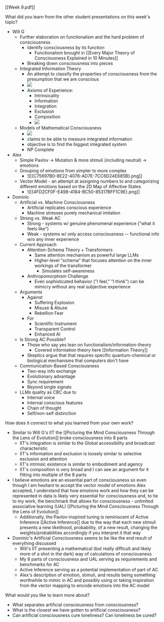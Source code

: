 [[Week 9.pdf]]

What did you learn from the other student presentations on this week's topic?
* Will G
	* Further elaboration on functionalism and the hard problem of consciousness
		* Identify consciousness by its function
			* Functionalism brought in [[Every Major Theory of Consciousness Explained in 10 Minutes]]
		* Breaking down consciousness into pieces
	* Integrated Information Theory
		* An attempt to classify the properties of consciousness from the presumption that we are conscious
		* **![](https://lh7-rt.googleusercontent.com/slidesz/AGV_vUcB_Tn7dBdElegoiAt3JbPgnURgKcZq7reg3i_R6CfwDKaMHqqFkedwG5xUz_J6z_zOY8ZgLckwpTDyt4c32JdlF98i5K7g8wgpjo9Yo6JH6gBQSrEHSJ3AK0mjEAU1ebMuVcZJ=s2048?key=HUAv7i993tyJD5Ya6nycjVP_)**
		* Axioms of Experience:
			* Intrinsicality
			* Information
			* Integration
			* Exclusion
			* Composition
			* **![](https://lh7-rt.googleusercontent.com/slidesz/AGV_vUfSsc7mJx8lZnTZaREbE77-urnjxvZnp5cR8_6SQS1DxVtYBIcWo9oRTwK4P2gbh6P2NfKhBloucVW0B3xu2DG1JGwJkSJUC2qJh-DAxm5_JniYeJ13TU1wm8WGduAYl4Ht534qFA=s2048?key=HUAv7i993tyJD5Ya6nycjVP_)**
	* Models of Mathematical Consciousness
		* **![](https://lh7-rt.googleusercontent.com/slidesz/AGV_vUf6EvDo1lgWDc0-y02mvb0kas1bEQy1QUInVjREq2SCO-j1jI0AgrYIxF2Wv2b_RJVWz6d__NO37a5f09EJnc4sECheGCBLtOa6JRU3xyjA5_b7o8Oh_tZjw82xeS1mGtB9pFby8A=s2048?key=HUAv7i993tyJD5Ya6nycjVP_)**
		* claims to be able to measure integrated information
		* objective is to find the biggest integrated system
		* NP Complete
* Alex
	* Simple Pavlov -> Mutation & more stimuli (including neutral) -> emotions
	* Grouping of emotions from simpler to more complex
		* ![[{C75697B0-8E22-4076-AD7E-7CC6D24E685B}.png]]
	* Vector Model - an attempt at assigning numbers to and categorizing different emotions based on the 2D Map of Affective States
		* ![[{4FD2CF0F-E498-4184-BC50-85317BFF1C9E}.png]]
* Dominic
	* Artificial vs. Machine Consciousness
		* Artificial replicates conscious experience
		* Machine stresses purely mechanical imitation
	* Strong vs. Weak AC
		* Strong - systems w/ genuine phenomenal experience ("what it feels like")
		* Weak - systems w/ only access consciousness -- functional info w/o any inner experience
	* Current Approach
		* Attention-Schema Theory + Transformers
			* Same attention mechanism as powerful large LLMs
			* Higher-level "schema" that focuses attention on the inner workings of the transformer
				* Simulates self-awareness
		* Anthropomorphism Challenge
			* Even sophisticated behavior ("I feel," "I think") can be mimicry without any real subjective experience
	* Arguments
		* Against
			* Suffering Explosion
			* Misuse & Abuse
			* Rebellion Fear
		* For
			* Scientific Instrument
			* Transparent Control
			* Enhanced AI
	* Is Strong AC Possible?
		* Those who say yes lean on functionalism/information-theory 
			* Covered information theory here [[Information Theory]]
		* Skeptics argue that that requires specific quantum-chemical or biological mechanisms that computers don't have
	* Communication-Based Consciousness
		* Two-way info exchange
		* Evolutionary advantage
		* Sync requirement
		* Beyond single signals
	* LLMs quality as CBC due to
		* Internal voice
		* Internal conscious features
		* Chain of thought
		* Self/non-self distinction


How does it connect to what you learned from your own work?
* Similar to Will G's IIT the [[Picturing the Mind Consciousness Through the Lens of Evolution]] broke consciousness into 8 parts
	* IIT's integration is similar to the Global accessibility and broadcast characteristic
	* IIT's information and exclusion is loosely similar to selective exclusion and attention
	* IIT's intrinsic existence is similar to embodiment and agency
	* IIT's composition is very broad and I can see an argument for it fitting into multiple of the 8 parts 
* I believe emotions are an essential part of consciousness so even though I am hesitant to accept the vector model of emotions Alex accepted, I understand that how emotions work and how they can be represented in data is likely very essential for consciousness and, to tie to my work, the benchmark that allows for consciousness - unlimited associative learning (UAL) [[Picturing the Mind Consciousness Through the Lens of Evolution]]
	* Additionally, the Pavlov-inspired tuning is reminiscent of Active Inference [[Active Inference]] due to the way that each new stimuli presents a new likelihood, probability, of a new result, changing the weights/probabilities accordingly if you interpret it that way
* Dominic's Artificial Consciousness seems to be like the end result of everything discussed
	* Will's IIT presenting a mathematical (but really difficult and likely more of a shot in the dark) way of calculations of consciousness
	* My 8 parts of consciousness and UAL serving as requirements and benchmarks for AC
	* Active Inference serving as a potential implementation of part of AC 
	* Alex's description of emotion, stimuli, and results being something worthwhile to mimic in AC and possibly using or taking inspiration from the vector mapping to encode emotions into the AC model

What would you like to learn more about?
* What separates artificial consciousness from consciousness?
* What is the closest we have gotten to artificial consciousness?
* Can artificial consciousness cure loneliness? Can loneliness be cured? 